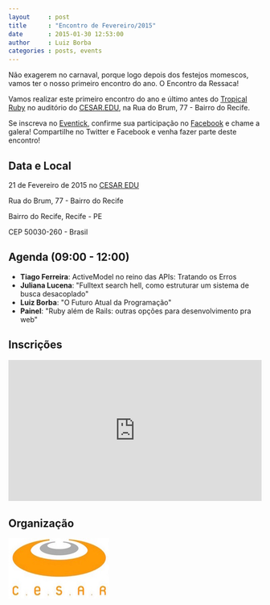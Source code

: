 ```yaml
---
layout     : post
title      : "Encontro de Fevereiro/2015"
date       : 2015-01-30 12:53:00
author     : Luiz Borba
categories : posts, events
---
```


Não exagerem no carnaval, porque logo depois dos festejos momescos, vamos ter o nosso primeiro encontro do ano. O Encontro da Ressaca!

Vamos realizar este primeiro encontro do ano e último antes do [Tropical Ruby](http://tropicalrb.com) no auditório do [CESAR.EDU](http://www.cesar.edu.br), na Rua do Brum, 77 - Bairro do Recife.

Se inscreva no [Eventick](http://www.eventick.com.br/frevoonrails_fev2015), confirme sua participação no [Facebook](https://www.facebook.com/events/428589193965260) e chame a galera! Compartilhe no Twitter e Facebook e venha fazer parte deste encontro!

## Data e Local

21 de Fevereiro de 2015 no [CESAR EDU](http://www.cesar.edu.br)

Rua do Brum, 77 - Bairro do Recife

Bairro do Recife, Recife - PE

CEP 50030-260 - Brasil

## Agenda (09:00 - 12:00)

- **Tiago Ferreira**: ActiveModel no reino das APIs: Tratando os Erros
- **Juliana Lucena**: "Fulltext search hell, como estruturar um sistema de busca desacoplado"
- **Luiz Borba**: "O Futuro Atual da Programação"
- **Painel**: "Ruby além de Rails: outras opções para desenvolvimento pra web"


## Inscrições

<iframe allowtransparency="true" frameborder="0" height="280px" hspace="0" marginheight="5" marginwidth="5" scrolling="auto" src="http://www.eventick.com.br/frevoonrails_fev2015/embedded" vspace="0" width="100%"> </iframe>

## Organização

[![CESAR](/images/logo-cesar.jpg)](http://www.cesar.org.br/)
